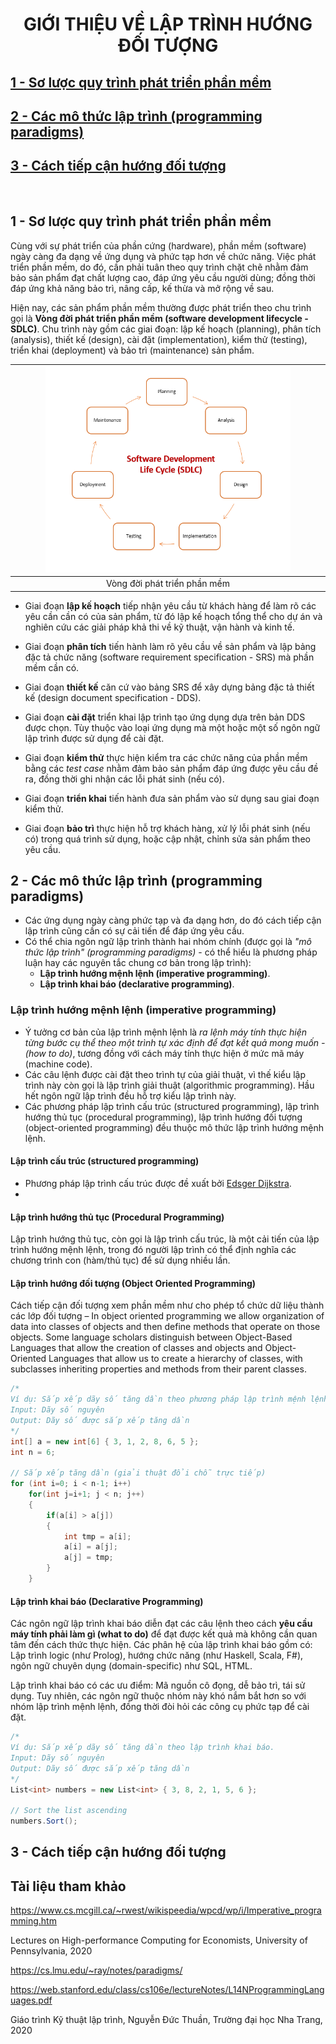 <h1 align="center"> 
GIỚI THIỆU VỀ LẬP TRÌNH HƯỚNG ĐỐI TƯỢNG
</h1>

## [1 - Sơ lược quy trình phát triển phần mềm](#sdlc)
## [2 - Các mô thức lập trình (programming paradigms)](#paradigms)
## [3 - Cách tiếp cận hướng đối tượng](#ooa)

<br>

## 1 - Sơ lược quy trình phát triển phần mềm <a name="sdlc"/>
Cùng với sự phát triển của phần cứng (hardware), phần mềm (software) ngày càng đa dạng về ứng dụng và phức tạp hơn về chức năng. Việc phát triển phần mềm, do đó, cần phải tuân theo quy trình chặt chẽ nhằm đảm bảo sản phẩm đạt chất lượng cao, đáp ứng yêu cầu người dùng; đồng thời đáp ứng khả năng bảo trì, nâng cấp, kế thừa và mở rộng về sau.

Hiện nay, các sản phẩm phần mềm thường được phát triển theo chu trình gọi là **Vòng đời phát triển phần mềm (software development lifecycle - SDLC)**. Chu trình này gồm các giai đoạn: lập kế hoạch (planning), phân tích (analysis), thiết kế (design), cài đặt (implementation), kiểm thử (testing), triển khai (deployment) và bảo trì (maintenance) sản phẩm. 

<p align="center">

|<img src="./figs/SDLC.PNG" alt="SDLC" width="80%"/>|
|:--:|
|Vòng đời phát triển phần mềm|

</p>

- Giai đoạn **lập kế hoạch** tiếp nhận yêu cầu từ khách hàng để làm rõ các yêu cần cần có của sản phẩm, từ đó lập kế hoạch tổng thể cho dự án và nghiên cứu các giải pháp khả thi về kỹ thuật, vận hành và kinh tế. 

- Giai đoạn **phân tích** tiến hành làm rõ yêu cầu về sản phẩm và lập bảng đặc tả chức năng (software requirement specification - SRS) mà phần mềm cần có. 

- Giai đoạn **thiết kế** căn cứ vào bảng SRS để xây dựng bảng đặc tả thiết kế (design document specification - DDS).

- Giai đoạn **cài đặt** triển khai lập trình tạo ứng dụng dựa trên bản DDS được chọn. Tùy thuộc vào loại ứng dụng mà một hoặc một số ngôn ngữ lập trình được sử dụng để cài đặt.

- Giai đoạn **kiểm thử** thực hiện kiểm tra các chức năng của phần mềm bằng các *test case* nhằm đảm bảo sản phẩm đáp ứng được yêu cầu đề ra, đồng thời ghi nhận các lỗi phát sinh (nếu có).

- Giai đoạn **triển khai** tiến hành đưa sản phẩm vào sử dụng sau giai đoạn kiểm thử.

- Giai đoạn **bảo trì** thực hiện hỗ trợ khách hàng, xử lý lỗi phát sinh (nếu có) trong quá trình sử dụng, hoặc cập nhật, chỉnh sửa sản phẩm theo yêu cầu.

## 2 - Các mô thức lập trình (programming paradigms) <a name="paradigms"/>
- Các ứng dụng ngày càng phức tạp và đa dạng hơn, do đó cách tiếp cận lập trình cũng cần có sự cải tiến để đáp ứng yêu cầu. 
- Có thể chia ngôn ngữ lập trình thành hai nhóm chính (được gọi là *"mô thức lập trình" (programming paradigms)* - có thể hiểu là phương pháp luận hay các nguyên tắc chung cơ bản trong lập trình): 
    * **Lập trình hướng mệnh lệnh (imperative programming)**.
    * **Lập trình khai báo (declarative programming)**.

### **Lập trình hướng mệnh lệnh (imperative programming)**
- Ý tưởng cơ bản của lập trình mệnh lệnh là *ra lệnh máy tính thực hiện từng bước cụ thể theo một trình tự xác định để đạt kết quả mong muốn - (how to do)*, tương đồng với cách máy tính thực hiện ở mức mã máy (machine code). 
- Các câu lệnh được cài đặt theo trình tự của giải thuật, vì thế kiểu lập trình này còn gọi là lập trình giải thuật (algorithmic programming). Hầu hết ngôn ngữ lập trình đều hỗ trợ kiểu lập trình này. 
- Các phương pháp lập trình cấu trúc (structured programming), lập trình hướng thủ tục (procedural programming), lập trình hướng đối tượng (object-oriented programming) đều thuộc mô thức lập trình hướng mệnh lệnh.

#### Lập trình cấu trúc (structured programming)
- Phương pháp lập trình cấu trúc được đề xuất bởi [Edsger Dijkstra](https://en.wikipedia.org/wiki/Edsger_W._Dijkstra).
- 

#### Lập trình hướng thủ tục (Procedural Programming)
Lập trình hướng thủ tục, còn gọi là lập trình cấu trúc, là một cải tiến của lập trình hướng mệnh lệnh, trong đó người lập trình có thể định nghĩa các chương trình con (hàm/thủ tục) để sử dụng nhiều lần.

#### Lập trình hướng đối tượng (Object Oriented Programming)
Cách tiếp cận đối tượng xem phần mềm như cho phép tổ chức dữ liệu thành các lớp đối tượng
– In object oriented programming we allow organization of
data into classes of objects and then define methods that operate on those objects. Some
language scholars distinguish between Object-Based Languages that allow the creation
of classes and objects and Object-Oriented Languages that allow us to create a hierarchy
of classes, with subclasses inheriting properties and methods from their parent classes.

```csharp
/*
Ví dụ: Sắp xếp dãy số tăng dần theo phương pháp lập trình mệnh lệnh.
Input: Dãy số nguyên
Output: Dãy số được sắp xếp tăng dần
*/
int[] a = new int[6] { 3, 1, 2, 8, 6, 5 };
int n = 6;

// Sắp xếp tăng dần (giải thuật đổi chỗ trực tiếp)
for (int i=0; i < n-1; i++)
    for(int j=i+1; j < n; j++)
    {
        if(a[i] > a[j])
        {
            int tmp = a[i];
            a[i] = a[j];
            a[j] = tmp;
        }
    }
```

#### Lập trình khai báo (Declarative Programming)

Các ngôn ngữ lập trình khai báo diễn đạt các câu lệnh theo cách **yêu cầu máy tính phải làm gì (what to do)** để đạt được kết quả mà không cần quan tâm đến cách thức thực hiện. Các phân hệ của lập trình khai báo gồm có: Lập trình logic (như Prolog), hướng chức năng (như Haskell, Scala, F#), ngôn ngữ chuyên dụng (domain-specific) như SQL, HTML.

Lập trình khai báo có các ưu điểm: Mã nguồn cô đọng, dễ bảo trì, tái sử dụng. Tuy nhiên, các ngôn ngữ thuộc nhóm này khó nắm bắt hơn so với nhóm lập trình mệnh lệnh, đồng thời đòi hỏi các công cụ phức tạp để cài đặt.

```csharp
/*
Ví dụ: Sắp xếp dãy số tăng dần theo lập trình khai báo.
Input: Dãy số nguyên
Output: Dãy số được sắp xếp tăng dần
*/
List<int> numbers = new List<int> { 3, 8, 2, 1, 5, 6 };

// Sort the list ascending
numbers.Sort();
```


## 3 - Cách tiếp cận hướng đối tượng <a name="ooa"/>



## Tài liệu tham khảo 
https://www.cs.mcgill.ca/~rwest/wikispeedia/wpcd/wp/i/Imperative_programming.htm

Lectures on High-performance Computing for Economists, University of Pennsylvania, 2020

https://cs.lmu.edu/~ray/notes/paradigms/

https://web.stanford.edu/class/cs106e/lectureNotes/L14NProgrammingLanguages.pdf

Giáo trình Kỹ thuật lập trình, Nguyễn Đức Thuần, Trường đại học Nha Trang, 2020


